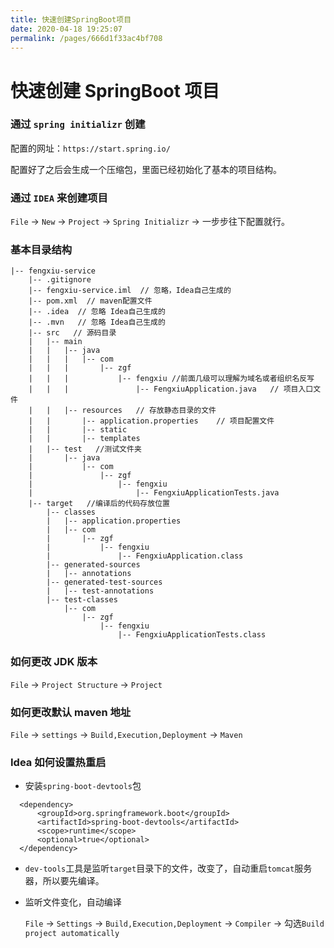 ```yaml
---
title: 快速创建SpringBoot项目
date: 2020-04-18 19:25:07
permalink: /pages/666d1f33ac4bf708
---
```


# 快速创建 SpringBoot 项目

### 通过 `spring initializr` 创建

配置的网址：`https://start.spring.io/`

配置好了之后会生成一个压缩包，里面已经初始化了基本的项目结构。

### 通过 `IDEA` 来创建项目

`File` -> `New` -> `Project` -> `Spring Initializr` -> 一步步往下配置就行。

### 基本目录结构

```
|-- fengxiu-service
    |-- .gitignore
    |-- fengxiu-service.iml  // 忽略，Idea自己生成的
    |-- pom.xml  // maven配置文件
    |-- .idea  // 忽略 Idea自己生成的
    |-- .mvn   // 忽略 Idea自己生成的
    |-- src   // 源码目录
    |   |-- main
    |   |   |-- java
    |   |   |   |-- com
    |   |   |       |-- zgf
    |   |   |           |-- fengxiu //前面几级可以理解为域名或者组织名反写
    |   |   |               |-- FengxiuApplication.java   // 项目入口文件
    |   |   |-- resources   // 存放静态目录的文件
    |   |       |-- application.properties    // 项目配置文件
    |   |       |-- static
    |   |       |-- templates
    |   |-- test   //测试文件夹
    |       |-- java
    |           |-- com
    |               |-- zgf
    |                   |-- fengxiu
    |                       |-- FengxiuApplicationTests.java
    |-- target   //编译后的代码存放位置
        |-- classes
        |   |-- application.properties
        |   |-- com
        |       |-- zgf
        |           |-- fengxiu
        |               |-- FengxiuApplication.class
        |-- generated-sources
        |   |-- annotations
        |-- generated-test-sources
        |   |-- test-annotations
        |-- test-classes
            |-- com
                |-- zgf
                    |-- fengxiu
                        |-- FengxiuApplicationTests.class
```

### 如何更改 JDK 版本

`File` -> `Project Structure` -> `Project`

### 如何更改默认 maven 地址

`File` -> `settings` -> `Build,Execution,Deployment` -> `Maven`

### Idea 如何设置热重启

- 安装`spring-boot-devtools`包

```
  <dependency>
      <groupId>org.springframework.boot</groupId>
      <artifactId>spring-boot-devtools</artifactId>
      <scope>runtime</scope>
      <optional>true</optional>
  </dependency>
```

- `dev-tools`工具是监听`target`目录下的文件，改变了，自动重启`tomcat`服务器，所以要先编译。

- 监听文件变化，自动编译

  `File` -> `Settings` -> `Build,Execution,Deployment` -> `Compiler` -> 勾选`Build project automatically`

